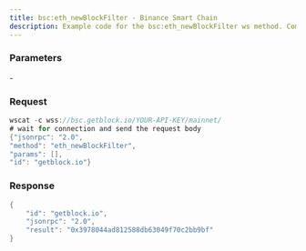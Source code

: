 ```yaml
---
title: bsc:eth_newBlockFilter - Binance Smart Chain
description: Example code for the bsc:eth_newBlockFilter ws method. Сomplete guide on how to use bsc:eth_newBlockFilter ws in GetBlock.io Web3 documentation.
---
```


### Parameters


\-

### Request

``` java
wscat -c wss://bsc.getblock.io/YOUR-API-KEY/mainnet/ 
# wait for connection and send the request body 
{"jsonrpc": "2.0",
"method": "eth_newBlockFilter",
"params": [],
"id": "getblock.io"}
```

###  Response

``` java
{
    "id": "getblock.io",
    "jsonrpc": "2.0",
    "result": "0x3978044ad812588db63049f70c2bb9bf"
}
```

